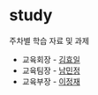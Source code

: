 # study
주차별 학습 자료 및 과제

* 교육회장 - [김효일](https://github.com/kimhyoil)
* 교육팀장 - [남민정](https://github.com/RunaNam)
* 교육부장 - [이정재](https://github.com/JungJaeLee-JJ)

